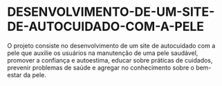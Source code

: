 # DESENVOLVIMENTO-DE-UM-SITE-DE-AUTOCUIDADO-COM-A-PELE
O projeto consiste no desenvolvimento de um site de autocuidado com a pele que auxilie os usuários na manutenção de uma pele saudável, promover a confiança e autoestima, educar sobre práticas de cuidados, prevenir problemas de saúde e agregar no conhecimento sobre o bem-estar da pele.
